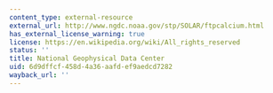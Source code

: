 ```yaml
---
content_type: external-resource
external_url: http://www.ngdc.noaa.gov/stp/SOLAR/ftpcalcium.html
has_external_license_warning: true
license: https://en.wikipedia.org/wiki/All_rights_reserved
status: ''
title: National Geophysical Data Center
uid: 6d9dffcf-458d-4a36-aafd-ef9aedcd7282
wayback_url: ''
---
```

